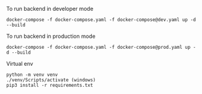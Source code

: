 To run backend in developer mode
```
docker-compose -f docker-compose.yaml -f docker-compose@dev.yaml up -d --build
```

To run backend in production mode
```
docker-compose -f docker-compose.yaml -f docker-compose@prod.yaml up -d --build
```

Virtual env
```
python -m venv venv
./venv/Scripts/activate (windows)
pip3 install -r requirements.txt
```